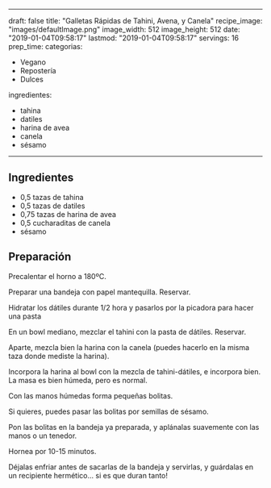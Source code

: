 
---
draft: false
title: "Galletas Rápidas de Tahini, Avena, y Canela"
recipe_image: "images/defaultImage.png"
image_width: 512
image_height: 512
date: "2019-01-04T09:58:17"
lastmod: "2019-01-04T09:58:17"
servings: 16
prep_time: 
categorias:
  - Vegano
  - Repostería
  - Dulces

ingredientes:
  - tahina
  - datiles
  - harina de avea
  - canela
  - sésamo
---

## Ingredientes
- 0,5 tazas de tahina
- 0,5 tazas de datiles
- 0,75 tazas de harina de avea
- 0,5 cucharaditas de canela
- sésamo

## Preparación


Precalentar el horno a 180ºC. 

Preparar una bandeja con papel mantequilla. Reservar. 

Hidratar los dátiles durante 1/2 hora y pasarlos por la picadora para hacer una pasta

En un bowl mediano, mezclar el tahini con la pasta de dátiles. Reservar. 

Aparte, mezcla bien la harina con la canela (puedes hacerlo en la misma taza donde mediste la harina). 

Incorpora la harina al bowl con la mezcla de tahini-dátiles, e incorpora bien. La masa es bien húmeda, pero es normal. 

Con las manos húmedas forma pequeñas bolitas. 

Si quieres, puedes pasar las bolitas por semillas de sésamo. 

Pon las bolitas en la bandeja ya preparada, y aplánalas suavemente con las manos o un tenedor. 

Hornea por 10-15 minutos. 

Déjalas enfriar antes de sacarlas de la bandeja y servirlas, y guárdalas en un recipiente hermético... si es que duran tanto! 


